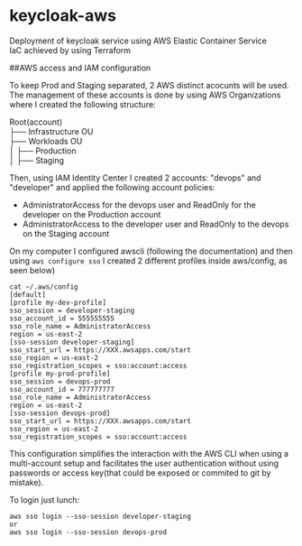 # keycloak-aws
Deployment of keycloak service using AWS Elastic Container Service  
IaC achieved by using Terraform

##AWS access and IAM configuration

To keep Prod and Staging separated, 2 AWS distinct acocunts will be used. The management of these accounts is done by using AWS Organizations where I created the following structure: 

Root(account)   
├── Infrastructure OU  
├── Workloads OU   
│     ├── Production  
│     ├── Staging  

Then, using IAM Identity Center I created 2 accounts: "devops" and "developer" and applied the following account policies:
- AdministratorAccess for the devops user and ReadOnly for the developer on the Production account
- AdministratorAccess to the developer user and ReadOnly to the devops on the Staging account

On my computer I configured awscli (following the documentation) and then using ```aws configure sso``` I created 2 different profiles inside aws/config, as seen below)

```
cat ~/.aws/config
[default]
[profile my-dev-profile]
sso_session = developer-staging
sso_account_id = 555555555
sso_role_name = AdministratorAccess
region = us-east-2
[sso-session developer-staging]
sso_start_url = https://XXX.awsapps.com/start
sso_region = us-east-2
sso_registration_scopes = sso:account:access
[profile my-prod-profile]
sso_session = devops-prod
sso_account_id = 777777777
sso_role_name = AdministratorAccess
region = us-east-2
[sso-session devops-prod]
sso_start_url = https://XXX.awsapps.com/start
sso_region = us-east-2
sso_registration_scopes = sso:account:access
```

This configuration simplifies the interaction with the AWS CLI when using a multi-account setup and facilitates the user authentication without using passwords or access key(that could be exposed or commited to git by mistake). 

To login just lunch:
```
aws sso login --sso-session developer-staging
or
aws sso login --sso-session devops-prod
```
